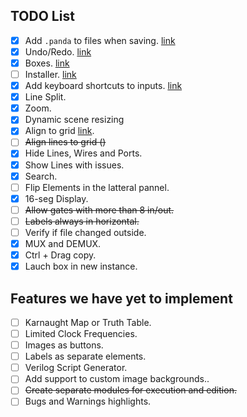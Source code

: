 ## TODO List
- [x] Add `.panda` to files when saving.  [link](https://github.com/lellisls/wiRedPanda/issues/10)
- [x] Undo/Redo. [link](https://github.com/lellisls/wiRedPanda/issues/1)
- [x] Boxes.  [link](https://github.com/lellisls/wiRedPanda/issues/9)
- [ ] Installer. [link](https://github.com/lellisls/wiRedPanda/issues/3)
- [x] Add keyboard shortcuts to inputs. [link](https://github.com/lellisls/wiRedPanda/issues/11)
- [x] Line Split.
- [x] Zoom.
- [x] Dynamic scene resizing
- [x] Align to grid [link](https://github.com/lellisls/wiRedPanda/issues/14).
- [ ] ~~Align lines to grid ()~~
- [x] Hide Lines, Wires and Ports.
- [x] Show Lines with issues.
- [x] Search.
- [ ] Flip Elements in the latteral pannel.
- [X] 16-seg Display.
- [ ] ~~Allow gates with more than 8 in/out.~~
- [ ] ~~Labels always in horizontal.~~
- [ ] Verify if file changed outside.
- [x] MUX and DEMUX.
- [x] Ctrl + Drag copy.
- [x] Lauch box in new instance.

## Features we have yet to implement
- [ ] Karnaught Map or Truth Table.
- [ ] Limited Clock Frequencies.
- [ ] Images as buttons.
- [ ] Labels as separate elements.
- [ ] Verilog Script Generator.
- [ ] Add support to custom image backgrounds..
- [ ] ~~Create separate modules for execution and edition.~~
- [ ] Bugs and Warnings highlights.
